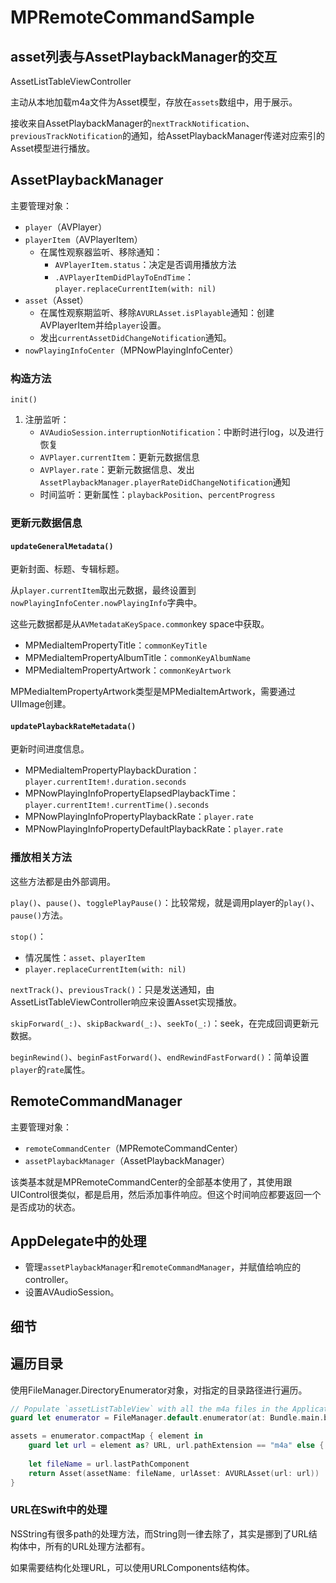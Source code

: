 # MPRemoteCommandSample

## asset列表与AssetPlaybackManager的交互

AssetListTableViewController

主动从本地加载m4a文件为Asset模型，存放在`assets`数组中，用于展示。

接收来自AssetPlaybackManager的`nextTrackNotification`、`previousTrackNotification`的通知，给AssetPlaybackManager传递对应索引的Asset模型进行播放。

## AssetPlaybackManager

主要管理对象：

- `player`（AVPlayer）
- `playerItem`（AVPlayerItem）
    + 在属性观察器监听、移除通知：
        - `AVPlayerItem.status`：决定是否调用播放方法
        - `.AVPlayerItemDidPlayToEndTime`：`player.replaceCurrentItem(with: nil)`
- `asset`（Asset）
    + 在属性观察期监听、移除`AVURLAsset.isPlayable`通知：创建AVPlayerItem并给`player`设置。
    + 发出`currentAssetDidChangeNotification`通知。
- `nowPlayingInfoCenter`（MPNowPlayingInfoCenter）

### 构造方法

`init()`

1. 注册监听：
    - `AVAudioSession.interruptionNotification`：中断时进行log，以及进行恢复
    - `AVPlayer.currentItem`：更新元数据信息
    - `AVPlayer.rate`：更新元数据信息、发出`AssetPlaybackManager.playerRateDidChangeNotification`通知
    - 时间监听：更新属性：`playbackPosition`、`percentProgress`

### 更新元数据信息

#### `updateGeneralMetadata()`

更新封面、标题、专辑标题。

从`player.currentItem`取出元数据，最终设置到`nowPlayingInfoCenter.nowPlayingInfo`字典中。

这些元数据都是从`AVMetadataKeySpace.common`key space中获取。

- MPMediaItemPropertyTitle：`commonKeyTitle`
- MPMediaItemPropertyAlbumTitle：`commonKeyAlbumName`
- MPMediaItemPropertyArtwork：`commonKeyArtwork`

MPMediaItemPropertyArtwork类型是MPMediaItemArtwork，需要通过UIImage创建。

#### `updatePlaybackRateMetadata()`

更新时间进度信息。

- MPMediaItemPropertyPlaybackDuration：`player.currentItem!.duration.seconds`
- MPNowPlayingInfoPropertyElapsedPlaybackTime：`player.currentItem!.currentTime().seconds`
- MPNowPlayingInfoPropertyPlaybackRate：`player.rate`
- MPNowPlayingInfoPropertyDefaultPlaybackRate：`player.rate`

### 播放相关方法

这些方法都是由外部调用。

`play()`、`pause()`、`togglePlayPause()`：比较常规，就是调用player的`play()`、`pause()`方法。

`stop()`：

- 情况属性：`asset`、`playerItem`
- `player.replaceCurrentItem(with: nil)`

`nextTrack()`、`previousTrack()`：只是发送通知，由AssetListTableViewController响应来设置Asset实现播放。

`skipForward(_:)`、`skipBackward(_:)`、`seekTo(_:)`：seek，在完成回调更新元数据。

`beginRewind()`、`beginFastForward()`、`endRewindFastForward()`：简单设置`player`的`rate`属性。

## RemoteCommandManager

主要管理对象：

- `remoteCommandCenter`（MPRemoteCommandCenter）
- `assetPlaybackManager`（AssetPlaybackManager）

该类基本就是MPRemoteCommandCenter的全部基本使用了，其使用跟UIControl很类似，都是启用，然后添加事件响应。但这个时间响应都要返回一个是否成功的状态。

## AppDelegate中的处理

- 管理`assetPlaybackManager`和`remoteCommandManager`，并赋值给响应的controller。
- 设置AVAudioSession。

## 细节

## 遍历目录

使用FileManager.DirectoryEnumerator对象，对指定的目录路径进行遍历。

```swift
// Populate `assetListTableView` with all the m4a files in the Application bundle.
guard let enumerator = FileManager.default.enumerator(at: Bundle.main.bundleURL, includingPropertiesForKeys: nil, options: [], errorHandler: nil) else { return }

assets = enumerator.compactMap { element in
    guard let url = element as? URL, url.pathExtension == "m4a" else { return nil }
    
    let fileName = url.lastPathComponent
    return Asset(assetName: fileName, urlAsset: AVURLAsset(url: url))
}
```

### URL在Swift中的处理

NSString有很多path的处理方法，而String则一律去除了，其实是挪到了URL结构体中，所有的URL处理方法都有。

如果需要结构化处理URL，可以使用URLComponents结构体。